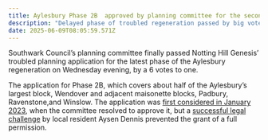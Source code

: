 ```yaml
---
title: Aylesbury Phase 2B  approved by planning committee for the second time
description: "Delayed phase of troubled regeneration passed by big vote "
date: 2025-06-09T08:05:59.571Z
---
```

Southwark Council’s planning committee finally passed Notting Hill Genesis’ troubled planning application for the latest phase of the Aylesbury regeneration on Wednesday evening, by a 6 votes to one.

The application for Phase 2B, which covers about half of the Aylesbury’s largest block, Wendover and adjacent maisonette blocks, Padbury, Ravenstone,and Winslow.  The application was [first considered in January 2023](https://moderngov.southwark.gov.uk/ieListDocuments.aspx?CId=119&MId=7308&Ver=4), when the committee resolved to approve it, but a [successful legal challenge](https://www.35percent.org/posts/ayllesbury-planning-decision-quashed/) by local resident Aysen Dennis prevented the grant of a full permission.